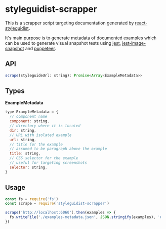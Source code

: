 # styleguidist-scrapper

This is a scrapper script targeting documentation generated by [react-styleguidist](https://react-styleguidist.js.org/).

It's main purpose is to generate metadata of documented examples which can be used to generate visual snapshot tests using [jest](https://facebook.github.io/jest/), [jest-image-snapshot](https://github.com/americanexpress/jest-image-snapshot) and [puppeteer](https://github.com/GoogleChrome/puppeteer).

## API

```js
scrape(styleguideUrl: string): Promise<Array<ExampleMetadata>>
```

## Types

**ExampleMetadata**
```js
type ExampleMetadata = {
  // component name
  component: string,
  // directory where it is located
  dir: string,
  // URL with isolated example
  url: string,
  // title for the example
  // assumed to be paragraph above the example
  title: string,
  // CSS selector for the example
  // useful for targeting screenshots
  selector: string,
}
```

## Usage

```js
const fs = require('fs')
const scrape = require('styleguidist-scrapper')

scrape('http://localhost:6060').then(examples => {
  fs.writeFile('./examples-metadata.json', JSON.stringify(examples), 'utf8')
})
```
